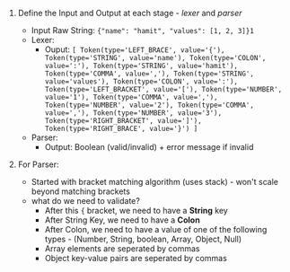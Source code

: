 1. Define the Input and Output at each stage - *lexer* and *parser*
	- Input Raw String: `{"name": "hamit", "values": [1, 2, 3]}1`
	- Lexer:
		- Ouput:
					```
					[
			    Token(type='LEFT_BRACE', value='{'),
			    Token(type='STRING', value='name'),
			    Token(type='COLON', value=':'),
			    Token(type='STRING', value='hamit'),
			    Token(type='COMMA', value=','),
			    Token(type='STRING', value='values'),
			    Token(type='COLON', value=':'),
			    Token(type='LEFT_BRACKET', value='['),
			    Token(type='NUMBER', value='1'),
			    Token(type='COMMA', value=','),
			    Token(type='NUMBER', value='2'),
			    Token(type='COMMA', value=','),
			    Token(type='NUMBER', value='3'),
			    Token(type='RIGHT_BRACKET', value=']'),
			    Token(type='RIGHT_BRACE', value='}')
]
					```
	- Parser:
		- Output: Boolean (valid/invalid) + error message if invalid

2. For Parser:
	- Started with bracket matching algorithm (uses stack) - won't scale beyond matching brackets
	- what do we need to validate?
		- After this `{` bracket, we need to have a **String** key
		- After String Key, we need to have a **Colon**
		- After Colon, we need to have a value of one of the following types - (Number, String, boolean, Array, Object, Null)
		- Array elements are seperated by commas
		- Object key-value pairs are seperated by commas
<!--stackedit_data:
eyJoaXN0b3J5IjpbNjQ3MjAxMDE1LC0yMDcwMTk1OTgzXX0=
-->